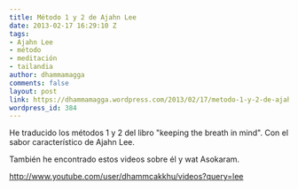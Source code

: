 ```yaml
---
title: Método 1 y 2 de Ajahn Lee
date: 2013-02-17 16:29:10 Z
tags:
- Ajahn Lee
- método
- meditación
- tailandia
author: dhammamagga
comments: false
layout: post
link: https://dhammamagga.wordpress.com/2013/02/17/metodo-1-y-2-de-ajahn-lee/
wordpress_id: 384
---
```


He traducido los métodos 1 y 2 del libro "keeping the breath in mind". Con el sabor característico de Ajahn Lee.

También he encontrado estos videos sobre él y wat Asokaram.

http://www.youtube.com/user/dhammcakkhu/videos?query=lee
